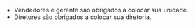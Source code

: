 * Vendedores e gerente são obrigados a colocar sua unidade.
* Diretores são obrigados a colocar sua diretoria.

